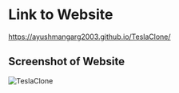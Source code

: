# Link to Website
https://ayushmangarg2003.github.io/TeslaClone/

## Screenshot of Website
![TeslaClone](https://user-images.githubusercontent.com/105537793/212304943-ecc891f9-ee11-4e35-8fd0-b6d1fbc04bcb.png)
